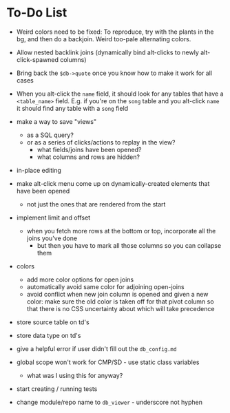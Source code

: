 To-Do List
==========

* Weird colors need to be fixed:
  To reproduce, try with the plants in the bg, and then do a backjoin.
  Weird too-pale alternating colors.

* Allow nested backlink joins
  (dynamically bind alt-clicks to newly alt-click-spawned columns)

* Bring back the `$db->quote` once you know
  how to make it work for all cases

* When you alt-click the `name` field, it should look
  for any tables that have a `<table_name>` field.
  E.g. if you're on the `song` table and you alt-click `name`
  it should find any table with a `song` field

* make a way to save "views"
    * as a SQL query?
    * or as a series of clicks/actions to replay in the view?
        * what fields/joins have been opened?
        * what columns and rows are hidden?

* in-place editing

* make alt-click menu come up on dynamically-created elements that have been opened
    * not just the ones that are rendered from the start

* implement limit and offset
    * when you fetch more rows at the bottom or top, incorporate all the joins you've done
        * but then you have to mark all those columns so you can collapse them

* colors
    * add more color options for open joins
    * automatically avoid same color for adjoining open-joins
    * avoid conflict when new join column is opened and given a new color:
      make sure the old color is taken off for that pivot column
      so that there is no CSS uncertainty about which will take precedence

* store source table on td's
* store data type on td's

* give a helpful error if user didn't fill out the `db_config.md`

* global scope won't work for CMP/SD - use static class variables
    * what was I using this for anyway?

* start creating / running tests

* change module/repo name to `db_viewer` - underscore not hyphen

